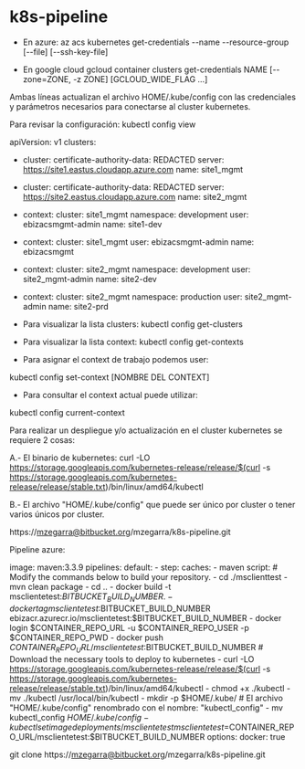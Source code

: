 # k8s-pipeline





- En azure:
az acs kubernetes get-credentials --name --resource-group [--file] [--ssh-key-file]

- En google cloud
gcloud container clusters get-credentials NAME [--zone=ZONE, -z ZONE] [GCLOUD_WIDE_FLAG …]



Ambas líneas actualizan el archivo HOME/.kube/config con las credenciales y parámetros necesarios para conectarse al cluster kubernetes. 

Para revisar la configuración: kubectl config view

apiVersion: v1
clusters:
- cluster:
    certificate-authority-data: REDACTED
    server: https://site1.eastus.cloudapp.azure.com
  name: site1_mgmt
- cluster:
    certificate-authority-data: REDACTED
    server: https://site2.eastus.cloudapp.azure.com
  name: site2_mgmt

- context:
    cluster: site1_mgmt
    namespace: development
    user: ebizacsmgmt-admin
  name: site1-dev
- context:
    cluster: site1_mgmt
    user: ebizacsmgmt-admin
  name: ebizacsmgmt
- context:
    cluster: site2_mgmt
    namespace: development
    user: site2_mgmt-admin
  name: site2-dev
- context:
    cluster: site2_mgmt
    namespace: production
    user: site2_mgmt-admin
  name: site2-prd


- Para visualizar la lista clusters:
kubectl config get-clusters

- Para visualizar la lista context:
kubectl config get-contexts

- Para asignar el context de trabajo podemos user:

kubectl config set-context [NOMBRE DEL CONTEXT]

- Para consultar el context actual puede utilizar:

kubectl config current-context



Para realizar un despliegue y/o actualización en el cluster kubernetes se requiere 2 cosas:

A.- El binario de kubernetes:
curl -LO https://storage.googleapis.com/kubernetes-release/release/$(curl -s https://storage.googleapis.com/kubernetes-release/release/stable.txt)/bin/linux/amd64/kubectl


B.- El archivo "HOME/.kube/config" que puede ser único por cluster o tener varios únicos por cluster.


https://mzegarra@bitbucket.org/mzegarra/k8s-pipeline.git

Pipeline azure:

image: maven:3.3.9
pipelines:
  default:
    - step:
        caches:
          - maven
        script: # Modify the commands below to build your repository.
          - cd ./msclienttest
          - mvn clean package
          - cd ..
          - docker build -t msclientetest:$BITBUCKET_BUILD_NUMBER .
          - docker tag msclientetest:$BITBUCKET_BUILD_NUMBER ebizacr.azurecr.io/msclientetest:$BITBUCKET_BUILD_NUMBER
          - docker login $CONTAINER_REPO_URL -u $CONTAINER_REPO_USER -p $CONTAINER_REPO_PWD
          - docker push $CONTAINER_REPO_URL/msclientetest:$BITBUCKET_BUILD_NUMBER
           # Download the necessary tools to deploy to kubernetes
          - curl -LO https://storage.googleapis.com/kubernetes-release/release/$(curl -s https://storage.googleapis.com/kubernetes-release/release/stable.txt)/bin/linux/amd64/kubectl
          - chmod +x ./kubectl
          - mv ./kubectl /usr/local/bin/kubectl
          - mkdir -p $HOME/.kube/
          # El archivo "HOME/.kube/config" renombrado con el nombre: "kubectl_config"
          - mv kubectl_config $HOME/.kube/config
          - kubectl set image deployments/msclientetest msclientetest=$CONTAINER_REPO_URL/msclientetest:$BITBUCKET_BUILD_NUMBER
options:
 docker: true




git clone https://mzegarra@bitbucket.org/mzegarra/k8s-pipeline.git
